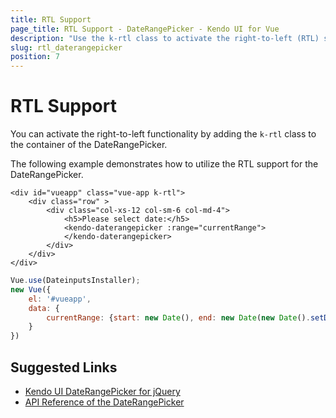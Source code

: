 ```yaml
---
title: RTL Support
page_title: RTL Support - DateRangePicker - Kendo UI for Vue
description: "Use the k-rtl class to activate the right-to-left (RTL) support of the Kendo UI DateRangePicker wrapper for Vue."
slug: rtl_daterangepicker
position: 7
---
```


# RTL Support

You can activate the right-to-left functionality by adding the `k-rtl` class to the container of the DateRangePicker.

The following example demonstrates how to utilize the RTL support for the DateRangePicker.

```html-preview
<div id="vueapp" class="vue-app k-rtl">
    <div class="row" >
        <div class="col-xs-12 col-sm-6 col-md-4">
            <h5>Please select date:</h5>
            <kendo-daterangepicker :range="currentRange">
            </kendo-daterangepicker>
        </div>
    </div>
</div>
```
```js
Vue.use(DateinputsInstaller);
new Vue({
    el: '#vueapp',
    data: {
        currentRange: {start: new Date(), end: new Date(new Date().setDate(new Date().getDate() + 2))}
    }
})
```

## Suggested Links

* [Kendo UI DateRangePicker for jQuery](https://docs.telerik.com/kendo-ui/controls/editors/daterangepicker/overview)
* [API Reference of the DateRangePicker](https://docs.telerik.com/kendo-ui/api/javascript/ui/daterangepicker)
